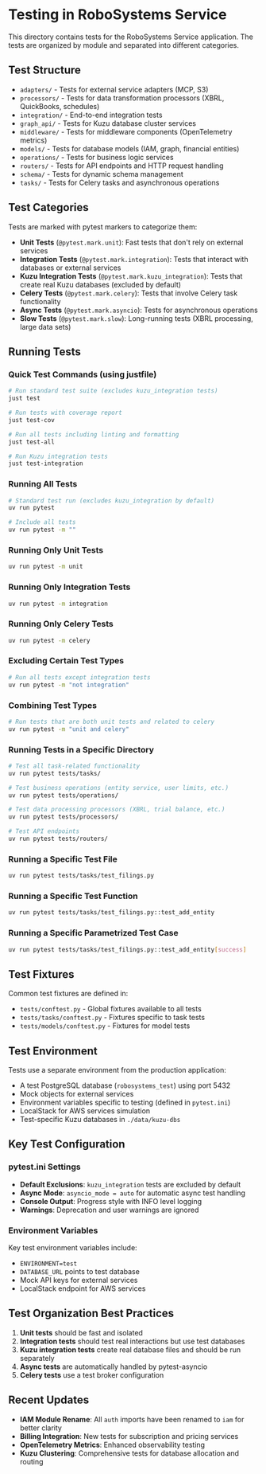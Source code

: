 # Testing in RoboSystems Service

This directory contains tests for the RoboSystems Service application. The tests are organized by module and separated into different categories.

## Test Structure

- `adapters/` - Tests for external service adapters (MCP, S3)
- `processors/` - Tests for data transformation processors (XBRL, QuickBooks, schedules)
- `integration/` - End-to-end integration tests
- `graph_api/` - Tests for Kuzu database cluster services
- `middleware/` - Tests for middleware components (OpenTelemetry metrics)
- `models/` - Tests for database models (IAM, graph, financial entities)
- `operations/` - Tests for business logic services
- `routers/` - Tests for API endpoints and HTTP request handling
- `schema/` - Tests for dynamic schema management
- `tasks/` - Tests for Celery tasks and asynchronous operations

## Test Categories

Tests are marked with pytest markers to categorize them:

- **Unit Tests** (`@pytest.mark.unit`): Fast tests that don't rely on external services
- **Integration Tests** (`@pytest.mark.integration`): Tests that interact with databases or external services
- **Kuzu Integration Tests** (`@pytest.mark.kuzu_integration`): Tests that create real Kuzu databases (excluded by default)
- **Celery Tests** (`@pytest.mark.celery`): Tests that involve Celery task functionality
- **Async Tests** (`@pytest.mark.asyncio`): Tests for asynchronous operations
- **Slow Tests** (`@pytest.mark.slow`): Long-running tests (XBRL processing, large data sets)

## Running Tests

### Quick Test Commands (using justfile)

```bash
# Run standard test suite (excludes kuzu_integration tests)
just test

# Run tests with coverage report
just test-cov

# Run all tests including linting and formatting
just test-all

# Run Kuzu integration tests
just test-integration
```

### Running All Tests

```bash
# Standard test run (excludes kuzu_integration by default)
uv run pytest

# Include all tests
uv run pytest -m ""
```

### Running Only Unit Tests

```bash
uv run pytest -m unit
```

### Running Only Integration Tests

```bash
uv run pytest -m integration
```

### Running Only Celery Tests

```bash
uv run pytest -m celery
```

### Excluding Certain Test Types

```bash
# Run all tests except integration tests
uv run pytest -m "not integration"
```

### Combining Test Types

```bash
# Run tests that are both unit tests and related to celery
uv run pytest -m "unit and celery"
```

### Running Tests in a Specific Directory

```bash
# Test all task-related functionality
uv run pytest tests/tasks/

# Test business operations (entity service, user limits, etc.)
uv run pytest tests/operations/

# Test data processing processors (XBRL, trial balance, etc.)
uv run pytest tests/processors/

# Test API endpoints
uv run pytest tests/routers/
```

### Running a Specific Test File

```bash
uv run pytest tests/tasks/test_filings.py
```

### Running a Specific Test Function

```bash
uv run pytest tests/tasks/test_filings.py::test_add_entity
```

### Running a Specific Parametrized Test Case

```bash
uv run pytest tests/tasks/test_filings.py::test_add_entity[success]
```

## Test Fixtures

Common test fixtures are defined in:

- `tests/conftest.py` - Global fixtures available to all tests
- `tests/tasks/conftest.py` - Fixtures specific to task tests
- `tests/models/conftest.py` - Fixtures for model tests

## Test Environment

Tests use a separate environment from the production application:

- A test PostgreSQL database (`robosystems_test`) using port 5432
- Mock objects for external services
- Environment variables specific to testing (defined in `pytest.ini`)
- LocalStack for AWS services simulation
- Test-specific Kuzu databases in `./data/kuzu-dbs`

## Key Test Configuration

### pytest.ini Settings

- **Default Exclusions**: `kuzu_integration` tests are excluded by default
- **Async Mode**: `asyncio_mode = auto` for automatic async test handling
- **Console Output**: Progress style with INFO level logging
- **Warnings**: Deprecation and user warnings are ignored

### Environment Variables

Key test environment variables include:

- `ENVIRONMENT=test`
- `DATABASE_URL` points to test database
- Mock API keys for external services
- LocalStack endpoint for AWS services

## Test Organization Best Practices

1. **Unit tests** should be fast and isolated
2. **Integration tests** should test real interactions but use test databases
3. **Kuzu integration tests** create real database files and should be run separately
4. **Async tests** are automatically handled by pytest-asyncio
5. **Celery tests** use a test broker configuration

## Recent Updates

- **IAM Module Rename**: All `auth` imports have been renamed to `iam` for better clarity
- **Billing Integration**: New tests for subscription and pricing services
- **OpenTelemetry Metrics**: Enhanced observability testing
- **Kuzu Clustering**: Comprehensive tests for database allocation and routing
